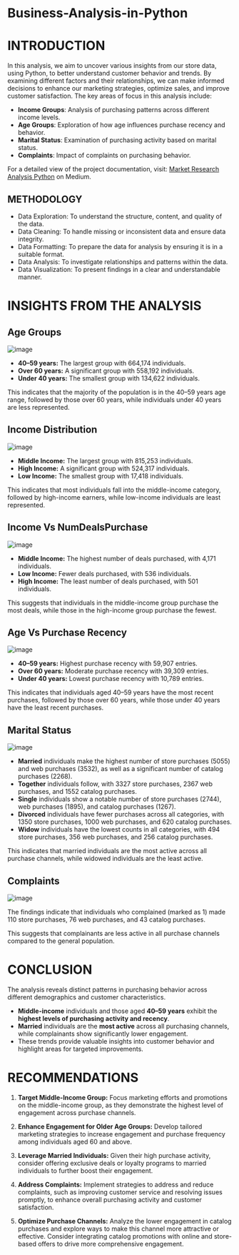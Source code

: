 # Business-Analysis-in-Python

# INTRODUCTION

In this analysis, we aim to uncover various insights from our store data, using Python, to better understand customer behavior and trends. By examining different factors and their relationships, we can make informed decisions to enhance our marketing strategies, optimize sales, and improve customer satisfaction. The key areas of focus in this analysis include:

- **Income Groups**: Analysis of purchasing patterns across different income levels.
- **Age Groups**: Exploration of how age influences purchase recency and behavior.
- **Marital Status**: Examination of purchasing activity based on marital status.
- **Complaints**: Impact of complaints on purchasing behavior.

For a detailed view of the project documentation, visit: [Market Research Analysis Python](https://medium.com/@chelagattabitha6/market-research-analysis-python-deae737c993a) on Medium.

## METHODOLOGY
- Data Exploration: To understand the structure, content, and quality of the data.
- Data Cleaning: To handle missing or inconsistent data and ensure data integrity.
- Data Formatting: To prepare the data for analysis by ensuring it is in a suitable format.
- Data Analysis: To investigate relationships and patterns within the data.
- Data Visualization: To present findings in a clear and understandable manner.

# INSIGHTS FROM THE ANALYSIS
## Age Groups

![image](https://github.com/user-attachments/assets/ca284b30-dada-4b5c-97cc-0616175a5c7e)

- **40–59 years:** The largest group with 664,174 individuals.
- **Over 60 years:** A significant group with 558,192 individuals.
- **Under 40 years:** The smallest group with 134,622 individuals.

This indicates that the majority of the population is in the 40–59 years age range, followed by those over 60 years, while individuals under 40 years are less represented.

## Income Distribution

![image](https://github.com/user-attachments/assets/b76342dd-ec09-4903-8bd5-2dbdd1dab974)

- **Middle Income:** The largest group with 815,253 individuals.
- **High Income:** A significant group with 524,317 individuals.
- **Low Income:** The smallest group with 17,418 individuals.

This indicates that most individuals fall into the middle-income category, followed by high-income earners, while low-income individuals are least represented.

## Income Vs NumDealsPurchase

![image](https://github.com/user-attachments/assets/0316b8ed-ec8b-48ca-a936-3b7e172a4a9c)

- **Middle Income:** The highest number of deals purchased, with 4,171 individuals.
- **Low Income:** Fewer deals purchased, with 536 individuals.
- **High Income:** The least number of deals purchased, with 501 individuals.

This suggests that individuals in the middle-income group purchase the most deals, while those in the high-income group purchase the fewest.

## Age Vs Purchase Recency

![image](https://github.com/user-attachments/assets/528507ce-a128-470e-afc6-4d57c39742b7)

- **40–59 years:** Highest purchase recency with 59,907 entries.
- **Over 60 years:** Moderate purchase recency with 39,309 entries.
- **Under 40 years:** Lowest purchase recency with 10,789 entries.

This indicates that individuals aged 40–59 years have the most recent purchases, followed by those over 60 years, while those under 40 years have the least recent purchases.

## Marital Status

![image](https://github.com/user-attachments/assets/4da7c05d-41c2-4e85-a05f-549866143de3)

- **Married** individuals make the highest number of store purchases (5055) and web purchases (3532), as well as a significant number of catalog purchases (2268).
- **Together** individuals follow, with 3327 store purchases, 2367 web purchases, and 1552 catalog purchases.
- **Single** individuals show a notable number of store purchases (2744), web purchases (1895), and catalog purchases (1267).
- **Divorced** individuals have fewer purchases across all categories, with 1350 store purchases, 1000 web purchases, and 620 catalog purchases.
- **Widow** individuals have the lowest counts in all categories, with 494 store purchases, 356 web purchases, and 256 catalog purchases.

This indicates that married individuals are the most active across all purchase channels, while widowed individuals are the least active.

## Complaints

![image](https://github.com/user-attachments/assets/985c30f6-e25e-4cd0-9197-e489054c5236)

The findings indicate that individuals who complained (marked as 1) made 110 store purchases, 76 web purchases, and 43 catalog purchases.

This suggests that complainants are less active in all purchase channels compared to the general population.

# CONCLUSION

The analysis reveals distinct patterns in purchasing behavior across different demographics and customer characteristics.

- **Middle-income** individuals and those aged **40–59 years** exhibit the **highest levels of purchasing activity and recency**.
- **Married** individuals are the **most active** across all purchasing channels, while complainants show significantly lower engagement.
- These trends provide valuable insights into customer behavior and highlight areas for targeted improvements.

# RECOMMENDATIONS

1. **Target Middle-Income Group:** Focus marketing efforts and promotions on the middle-income group, as they demonstrate the highest level of engagement across purchase channels.

2. **Enhance Engagement for Older Age Groups:** Develop tailored marketing strategies to increase engagement and purchase frequency among individuals aged 60 and above.

3. **Leverage Married Individuals:** Given their high purchase activity, consider offering exclusive deals or loyalty programs to married individuals to further boost their engagement.

4. **Address Complaints:** Implement strategies to address and reduce complaints, such as improving customer service and resolving issues promptly, to enhance overall purchasing activity and customer satisfaction.

5. **Optimize Purchase Channels:** Analyze the lower engagement in catalog purchases and explore ways to make this channel more attractive or effective. Consider integrating catalog promotions with online and store-based offers to drive more comprehensive engagement.




